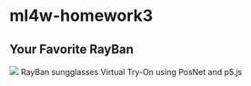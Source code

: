 # ml4w-homework3
## Your Favorite RayBan 

![](demo.gif) RayBan sungglasses Virtual Try-On using PosNet and p5.js
